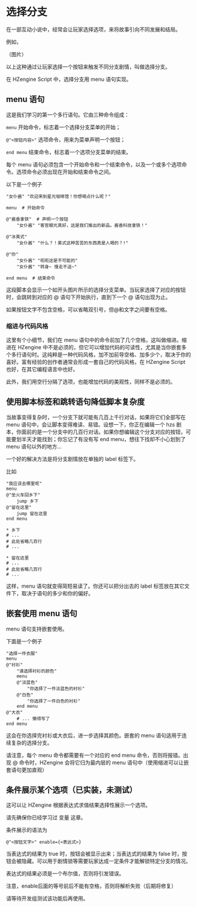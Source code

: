 # 选择分支

在一部互动小说中，经常会让玩家选择选项，来将故事引向不同发展和结局。

例如，

（图片）

以上这种通过让玩家选择一个按钮来触发不同分支剧情，叫做选择分支。

在 HZengine Script 中，选择分支用 menu 语句实现。

## menu 语句

这是我们学习的第一个多行语句。它由三种命令组成：

`menu` 开始命令，标志着一个选择分支菜单的开始；

`@"<按钮内容>"` 选项命令，用来为菜单声明一个按钮；

`end menu` 结束命令，标志着一个选项分支菜单的结束。

每个 menu 语句必须包含一个开始命令和一个结束命令，以及一个或多个选项命令。选项命令必须出现在开始和结束命令之间。

以下是一个例子

```renpy
"女仆酱" "欢迎来到星光咖啡馆！你想喝点什么呢？"

menu  # 开始命令

@"酱香拿铁"  # 声明一个按钮
    "女仆酱" "客官眼光真好，这是我们推出的新品。酱香科技拿铁！"
    
@"冰美式"
    "女仆酱" "什么？！美式这种苦苦的东西真是人喝的？!"
    
@"你"
    "女仆酱" "呃呃这是不可能的"
    "女仆酱" "转身~ 慢走不送~"
    
end menu  # 结束命令
```

这段脚本会显示一个如开头图片所示的选择分支菜单。当玩家选择了对应的按钮时，会跳转到对应的 @ 语句下开始执行，直到下一个 @ 语句出现为止。

如果按钮文字不包含空格，可以省略双引号，但@和文字之间要有空格。

### 缩进与代码风格

这里有个小细节，我们在 menu 语句中的命令前加了几个空格，这叫做缩进。缩进在 HZengine 中不是必须的，但它可以增加代码的可读性，尤其是当你嵌套多个多行语句时。这纯粹是一种代码风格，加不加前导空格、加多少个，取决于你的喜好。富有经验的创作者通常会形成一套自己的代码风格，在 HZengine Script 也好，在其它编程语言中也好。

此外，我们用空行分隔了选项，也能增加代码的美观性，同样不是必须的。

## 使用脚本标签和跳转语句降低脚本复杂度

当故事变得复杂时，一个分支下就可能有几百上千行对话，如果将它们全部写在 menu 语句中，会让脚本变得难读、易错。设想一下，你正在编辑一个 hzs 剧本，你面前的是一个分支中的几百行对话。如果你想编辑这个分支对应的按钮，可能要划半天才能找到；你忘记了有没有写 end menu，想往下找却不小心划到了 menu 语句以外的地方...&#x20;

一个好的解决方法是将分支剧情放在单独的 label 标签下。

比如

```renpy
"我应该去哪里呢"
menu
@"坐火车回乡下"
    jump 乡下
@"留在这里"
    jump 留在这里
end menu

* 乡下
# ...
# 此处省略几百行
# ...

* 留在这里
# ...
# 此处省略几百行
# ...
```

这样，menu 语句就变得简短易读了。你还可以把分出去的 label 标签放在其它文件下，取决于语句的多少和你的偏好。

## 嵌套使用 menu 语句

menu 语句支持嵌套使用。

下面是一个例子

```renpy
"选择一件衣服"
menu
@"衬衫"
    "请选择衬衫的颜色"
    menu
    @"淡蓝色"
        "你选择了一件淡蓝色的衬衫"
    @"白色"
        "你选择了一件白色的衬衫"
    end menu
@"大衣"
    # ... 懒得写了
end menu
```

这会在你选择完衬衫或大衣后，进一步选择其颜色。嵌套的 menu 语句适用于连续复杂的选择分支。

请注意，每个 menu 命令都需要有一个对应的 end menu 命令，否则将报错。出现 @ 命令时，HZengine 会将它归为最内层的 menu 语句中（使用缩进可以让嵌套语句更加直观）

## 条件展示某个选项（已实装，未测试）

这可以让 HZengine 根据表达式求值结果选择性展示一个选项。

请先确保你已经学习过 变量 这章。

条件展示的语法为

`@"<按钮文字>" enable={<表达式>}`&#x20;

当表达式的结果为 true 时，按钮会被显示出来；当表达式的结果为 false 时，按钮会被隐藏。可以用于剧情锁等需要玩家达成一定条件才能解锁特定分支的情况。

表达式的结果必须是一个布尔值，否则将引发错误。

注意，enable后面的等号前后不能有空格，否则将解析失败（后期将修复）

请等待开发组测试该功能后再使用。
